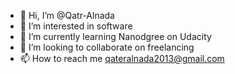 - 👋 Hi, I’m @Qatr-Alnada
- 👀 I’m interested in software
- 🌱 I’m currently learning Nanodgree on Udacity
- 💞️ I’m looking to collaborate on freelancing
- 📫 How to reach me qateralnada2013@gmail.com

<!---
Qatr-Alnada/Qatr-Alnada is a ✨ special ✨ repository because its `README.md` (this file) appears on your GitHub profile.
You can click the Preview link to take a look at your changes.
--->
